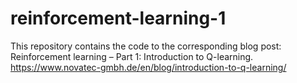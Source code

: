 # reinforcement-learning-1
This repository contains the code to the corresponding blog post: Reinforcement learning – Part 1: Introduction to Q-learning.
https://www.novatec-gmbh.de/en/blog/introduction-to-q-learning/
